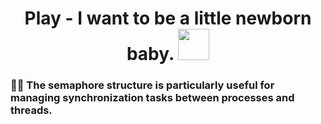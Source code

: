 <h1 align="center">
  Play - I want to be a little newborn baby.
  <img src="https://media.giphy.com/media/1xNDVX4DV6B5vo6unw/giphy.gif" width="50px"/>
</h1>

### :lotus_position_man: The semaphore structure is particularly useful for managing synchronization tasks between processes and threads.

